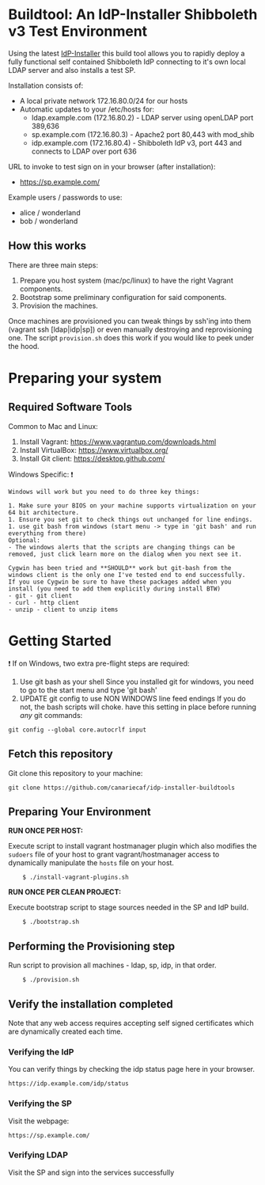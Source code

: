 #  Buildtool: An IdP-Installer Shibboleth v3 Test Environment

Using the latest [IdP-Installer](https://github.com/canariecaf/idp-installer-CAF/tree/3.0.0-CAF-RC6) this build tool allows you to rapidly deploy a fully functional self contained Shibboleth IdP connecting to it's own local LDAP server and also installs a test SP.

Installation consists of:
- A local private network 172.16.80.0/24 for our hosts
- Automatic updates to your /etc/hosts for:
  - ldap.example.com (172.16.80.2) - LDAP server using openLDAP port 389,636
  - sp.example.com (172.16.80.3)   - Apache2 port 80,443 with mod_shib
  - idp.example.com (172.16.80.4)  - Shibboleth IdP v3, port 443 and connects to LDAP over port 636


URL to invoke to test sign on in your browser (after installation):
- https://sp.example.com/

Example users / passwords to use: 
  - alice / wonderland
  - bob / wonderland 

## How this works
There are three main steps:

1. Prepare you host system (mac/pc/linux) to have the right Vagrant components.
1. Bootstrap some preliminary configuration for said components.
1. Provision the machines.

Once machines are provisioned you can tweak things by ssh'ing into them (vagrant ssh [ldap|idp|sp]) or even manually destroying and reprovisioning one. The script ``provision.sh`` does this work if you would like to peek under the hood.


# Preparing your system
## Required Software Tools

Common to Mac and Linux:

1. Install Vagrant: https://www.vagrantup.com/downloads.html
1. Install VirtualBox: https://www.virtualbox.org/
1. Install Git client: https://desktop.github.com/

Windows Specific:
:exclamation: 

``` 
Windows will work but you need to do three key things:

1. Make sure your BIOS on your machine supports virtualization on your 64 bit architecture.
1. Ensure you set git to check things out unchanged for line endings.
1. use git bash from windows (start menu -> type in 'git bash' and run everything from there)
Optional:
- The windows alerts that the scripts are changing things can be removed, just click learn more on the dialog when you next see it.

Cygwin has been tried and **SHOULD** work but git-bash from the windows client is the only one I've tested end to end successfully.
If you use Cygwin be sure to have these packages added when you install (you need to add them explicitly during install BTW)
- git - git client 
- curl - http client
- unzip - client to unzip items
```

# Getting Started

:exclamation: If on Windows, two extra pre-flight steps are required:

1. Use git bash as your shell
Since you installed git for windows, you need to go to the start menu and type 'git bash'
1. UPDATE git config to use NON WINDOWS line feed endings
If you do not, the bash scripts will choke.
have this setting in place before running *any* git commands:

```
git config --global core.autocrlf input
```


## Fetch this repository
Git clone this repository to your machine:
```
git clone https://github.com/canariecaf/idp-installer-buildtools
```

## Preparing Your Environment 

**RUN ONCE PER HOST:** 

Execute script to install vagrant hostmanager plugin which also modifies the `sudoers` file of your host to grant vagrant/hostmanager access to dynamically manipulate the `hosts` file on your host.

```
    $ ./install-vagrant-plugins.sh
````

 **RUN ONCE PER CLEAN PROJECT:** 

Execute bootstrap script to stage sources needed in the SP and IdP build.

```
    $ ./bootstrap.sh
```

## Performing the Provisioning step

Run script to provision all machines - ldap, sp, idp, in that order.

```
    $ ./provision.sh
```

## Verify the installation completed 
Note that any web access requires accepting self signed certificates which are dynamically created each time.

### Verifying the IdP 
You can verify things by checking the idp status page here in your browser. 
```
https://idp.example.com/idp/status
```
### Verifying the SP
Visit the webpage: 
```
https://sp.example.com/
```
### Verifying LDAP
Visit the SP and sign into the services successfully


